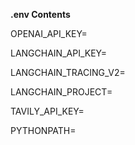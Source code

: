 **.env Contents**

OPENAI_API_KEY=

LANGCHAIN_API_KEY=

LANGCHAIN_TRACING_V2=

LANGCHAIN_PROJECT=

TAVILY_API_KEY=

PYTHONPATH=
